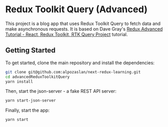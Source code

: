 # Redux Toolkit Query (Advanced)

This project is a blog app that uses Redux Toolkit Query to fetch data and make asynchronous requests. It is based on Dave Gray's [Redux Advanced Tutorial - React, Redux Toolkit, RTK Query Project](https://www.youtube.com/watch?v=9P2IUx13MZI) tutorial.

## Getting Started

To get started, clone the main repository and install the dependencies:

```bash
git clone git@github.com:alpozaslan/next-redux-learning.git
cd advancedReduxToolkitQuery
yarn install
```

Then, start the json-server - a fake REST API server:

```bash
yarn start-json-server
```

Finally, start the app:

```bash
yarn start
```

